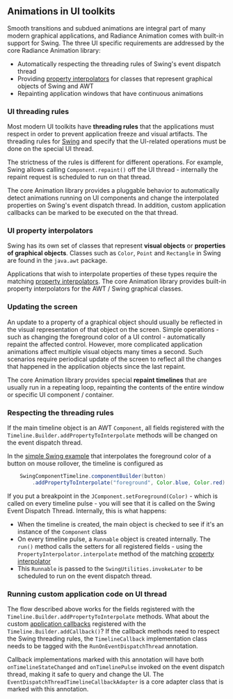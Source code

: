 ## Animations in UI toolkits
Smooth transitions and subdued animations are integral part of many modern graphical applications, and Radiance Animation comes with built-in support for Swing. The three UI specific requirements are addressed by the core Radiance Animation library:

* Automatically respecting the threading rules of Swing's event dispatch thread
* Providing [property interpolators](TimelineInterpolatingFields.md) for classes that represent graphical objects of Swing and AWT
* Repainting application windows that have continuous animations

### UI threading rules

Most modern UI toolkits have **threading rules** that the applications must respect in order to prevent application freeze and visual artifacts. The threading rules for [Swing](http://www.javaworld.com/javaworld/jw-08-2007/jw-08-swingthreading.html) and specify that the UI-related operations must be done on the special UI thread.

The strictness of the rules is different for different operations. For example, Swing allows calling `Component.repaint()` off the UI thread - internally the repaint request is scheduled to run on that thread.

The core Animation library provides a pluggable behavior to automatically detect animations running on UI components and change the interpolated properties on Swing's event dispatch thread. In addition, custom application callbacks can be marked to be executed on the that thread.

### UI property interpolators

Swing has its own set of classes that represent **visual objects** or **properties of graphical objects**. Classes such as `Color`, `Point` and `Rectangle` in Swing are found in the `java.awt` package.

Applications that wish to interpolate properties of these types require the matching [property interpolators](TimelineInterpolatingFields.md). The core Animation library provides built-in property interpolators for the AWT / Swing graphical classes.

### Updating the screen
An update to a property of a graphical object should usually be reflected in the visual representation of that object on the screen. Simple operations - such as changing the foreground color of a UI control - automatically repaint the affected control. However, more complicated application animations affect multiple visual objects many times a second. Such scenarios require periodical update of the screen to reflect all the changes that happened in the application objects since the last repaint.

The core Animation library provides special **repaint timelines** that are usually run in a repeating loop, repainting the contents of the entire window or specific UI component / container.

### Respecting the threading rules

If the main timeline object is an AWT `Component`, all fields registered with the `Timeline.Builder.addPropertyToInterpolate` methods will be changed on the event dispatch thread.

In the [simple Swing example](SimpleSwingExample.md) that interpolates the foreground color of a button on mouse rollover, the timeline is configured as

```java
	SwingComponentTimeline.componentBuilder(button)
	    .addPropertyToInterpolate("foreground", Color.blue, Color.red)
```

If you put a breakpoint in the `JComponent.setForeground(Color)` - which is called on every timeline pulse - you will see that it is called on the Swing Event Dispatch Thread. Internally, this is what happens:

* When the timeline is created, the main object is checked to see if it's an instance of the `Component` class
* On every timeline pulse, a `Runnable` object is created internally. The `run()` method calls the setters for all registered fields - using the `PropertyInterpolator.interpolate` method of the matching [property interpolator](PropertyInterpolatorPlugin.md)
* This `Runnable` is passed to the `SwingUtilities.invokeLater` to be scheduled to run on the event dispatch thread.

### Running custom application code on UI thread

The flow described above works for the fields registered with the `Timeline.Builder.addPropertyToInterpolate` methods. What about the custom [application callbacks](TimelineLifecycle.md) registered with the `Timeline.Builder.addCallback()`? If the callback methods need to respect the Swing threading rules, the `TimelineCallback` implementation class needs to be tagged with the `RunOnEventDispatchThread` annotation.

Callback implementations marked with this annotation will have both `onTimelineStateChanged` and `onTimelinePulse` invoked on the event dispatch thread, making it safe to query and change the UI. The `EventDispatchThreadTimelineCallbackAdapter` is a core adapter class that is marked with this annotation.

